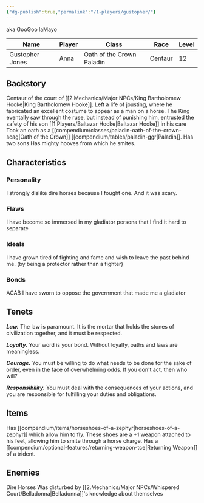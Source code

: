 ```yaml
---
{"dg-publish":true,"permalink":"/1-players/gustopher/"}
---
```


aka GooGoo laMayo

| Name            | Player | Class                     | Race    | Level |
| --------------- | ------ | ------------------------- | ------- | ----- |
| Gustopher Jones | Anna   | Oath of the Crown Paladin | Centaur | 12    |

## Backstory
Centaur of the court of [[2.Mechanics/Major NPCs/King Bartholomew Hooke\|King Bartholomew Hooke]]. 
Left a life of jousting, where he fabricated an excellent costume to appear as a man on a horse.
	The King eventally saw through the ruse, but instead of punishing him, entrusted the safety of his son [[1.Players/Baltazar Hooke\|Baltazar Hooke]] in his care
Took an oath as a [[compendium/classes/paladin-oath-of-the-crown-scag\|Oath of the Crown]] [[compendium/tables/paladin-ggr\|Paladin]].
Has two sons 
Has mighty hooves from which he smites.

## Characteristics

### Personality
I strongly dislike dire horses because I fought one. And it was scary.
### Flaws
I have become so immersed in my gladiator persona that I find it hard to separate
### Ideals
I have grown tired of fighting and fame and wish to leave the past behind me. (by being a protector rather than a fighter)
### Bonds 
ACAB 
I have sworn to oppose the government that made me a gladiator

## Tenets
**_Law._** The law is paramount. It is the mortar that holds the stones of civilization together, and it must be respected.

**_Loyalty._** Your word is your bond. Without loyalty, oaths and laws are meaningless.

**_Courage._** You must be willing to do what needs to be done for the sake of order, even in the face of overwhelming odds. If you don't act, then who will?

**_Responsibility._** You must deal with the consequences of your actions, and you are responsible for fulfilling your duties and obligations.

## Items
Has [[compendium/items/horseshoes-of-a-zephyr\|horseshoes-of-a-zephyr]] which allow him to fly. These shoes are a +1 weapon attached to his feet, allowing him to smite through a horse charge.
Has a [[compendium/optional-features/returning-weapon-tce\|Returning Weapon]] of a trident.

## Enemies
Dire Horses
Was disturbed by [[2.Mechanics/Major NPCs/Whispered Court/Belladonna\|Belladonna]]'s knowledge about themselves